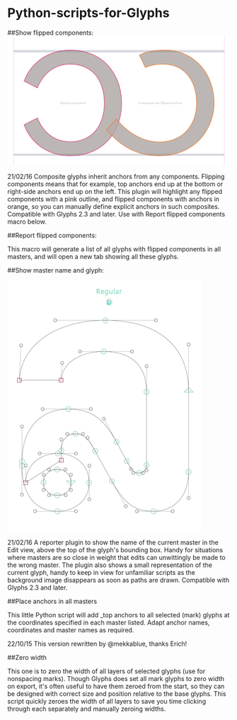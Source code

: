 # Python-scripts-for-Glyphs

##Show flipped components:
![](Flippedcomponents.png)

21/02/16 Composite glyphs inherit anchors from any components. Flipping components means that for example, top anchors end up at the bottom or right-side anchors end up on the left. This plugin will highlight any flipped components with a pink outline, and flipped components with anchors in orange, so you can manually define explicit anchors in such composites. Compatible with Glyphs 2.3 and later. Use with Report flipped components macro below.

##Report flipped components:


This macro will generate a list of all glyphs with flipped components in all masters, and will open a new tab showing all these glyphs.

##Show master name and glyph:

![](MasterNameImage.png)

21/02/16 A reporter plugin to show the name of the current master in the Edit view, above the top of the glyph's bounding box. Handy for situations where masters are so close in weight that edits can unwittingly be made to the wrong master. The plugin also shows a small representation of the current glyph, handy to keep in view for unfamiliar scripts as the background image disappears as soon as paths are drawn. Compatible with Glyphs 2.3 and later.

##Place anchors in all masters

This little Python script will add _top anchors to all selected (mark) glyphs at the coordinates specified in each master listed. Adapt anchor names, coordinates and master names as required.

22/10/15 This version rewritten by @mekkablue, thanks Erich!

##Zero width

This one is to zero the width of all layers of selected glyphs (use for nonspacing marks). Though Glyphs does set all mark glyphs to zero width on export, it's often useful to have them zeroed from the start, so they can be designed with correct size and position relative to the base glyphs. This script quickly zeroes the width of all layers to save you time clicking through each separately and manually zeroing widths.
